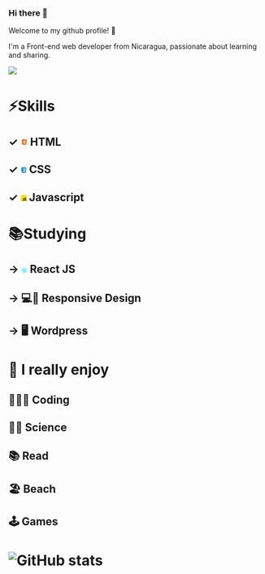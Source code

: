 ### Hi there 👋

Welcome to my github profile! 🥳

I'm a Front-end web developer from Nicaragua, passionate about learning and sharing.<br>

![](https://miro.medium.com/max/700/0*sN7Gh-sRDm_o678f.gif)

# ⚡️Skills
## ✓ <img src="https://github.com/saddammont/saddammont/blob/master/github/html5.png" width="14"> HTML <br>
## ✓ <img src="https://github.com/saddammont/saddammont/blob/master/github/css.jpg" width="12"> CSS <br>
## ✓ <img src="https://github.com/saddammont/saddammont/blob/master/github/js.png" width="12"> Javascript <br>


# 📚Studying
## → <img src="https://github.com/saddammont/saddammont/blob/master/github/react.png" width="12"> React JS <br>
## → :computer::calling: Responsive Design<br>
## → :desktop_computer: Wordpress<br>


# 🖤 I really enjoy
## 👨🏽‍💻 Coding <br>
## :man_scientist: Science <br>
## :books: Read <br>
## :beach_umbrella: Beach<br>
## :joystick: Games

# ![GitHub stats](https://github-readme-stats.vercel.app/api?username=saddammont&show_icons=true) 

